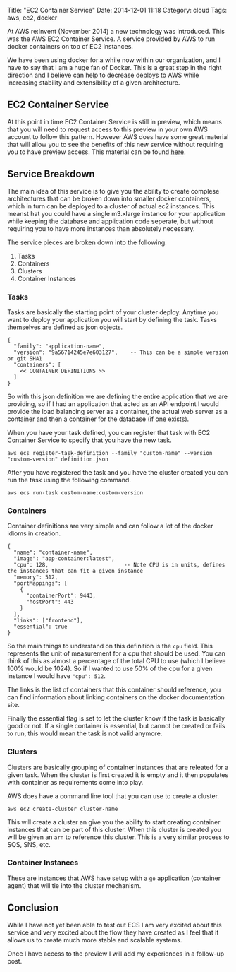 Title: "EC2 Container Service"
Date: 2014-12-01 11:18
Category: cloud
Tags: aws, ec2, docker

At AWS re:Invent (November 2014) a new technology was introduced. This was the AWS EC2 
Container Service.  A service provided by AWS to run docker containers on top of EC2 instances.   

<!-- more -->

We have been using docker for a while now within our organization, and I have to say that I
am a huge fan of Docker.  This is a great step in the right direction and I believe can help 
to decrease deploys to AWS while increasing stability and extensibility of a given architecture.   

## EC2 Container Service

At this point in time EC2 Container Service is still in preview, which means that you will need 
to request access to this preview in your own AWS account to follow this pattern.  However 
AWS does have some great material that will allow you to see the benefits of this new service
without requiring you to have preview access.  This material can be found 
[here](http://aws.amazon.com/ecs/getting-started/).   

## Service Breakdown

The main idea of this service is to give you the ability to create complese architectures that
can be broken down into smaller docker containers, which in turn can be deployed to a cluster 
of actual ec2 instances.  This meanst hat you could have a single m3.xlarge instance for your
application while keeping the database and application code seperate, but without requiring you
to have more instances than absolutely necessary.   

The service pieces are broken down into the following.  

1. Tasks
2. Containers
3. Clusters
4. Container Instances

### Tasks

Tasks are basically the starting point of your cluster deploy.  Anytime you want to deploy
your application you will start by defining the task.  Tasks themselves are defined as json
objects.  

    {
      "family": "application-name",
      "version": "9a56714245e7e603127",    -- This can be a simple version or git SHA1
      "containers": [
        << CONTAINER DEFINITIONS >>
      ]
    }

So with this json definition we are defining the entire application that we are providing, 
so if I had an application that acted as an API endpoint I would provide the load balancing
server as a container, the actual web server as a container and then a container for the
database (if one exists).   

When you have your task defined, you can register that task with EC2 Container Service 
to specify that you have the new task.   

    aws ecs register-task-definition --family "custom-name" --version "custom-version" definition.json

After you have registered the task and you have the cluster created you can run the 
task using the following command.  

    aws ecs run-task custom-name:custom-version    

### Containers

Container definitions are very simple and can follow a lot of the docker idioms in creation.  

    {
      "name": "container-name", 
      "image": "app-container:latest", 
      "cpu": 128,                        -- Note CPU is in units, defines the instances that can fit a given instance
      "memory": 512,
      "portMappings": [
        {
          "containerPort": 9443, 
          "hostPort": 443 
        }
      ], 
      "links": ["frontend"], 
      "essential": true
    }

So the main things to understand on this definition is the `cpu` field.  This represents the
unit of measurement for a cpu that should be used.  You can think of this as almost a percentage
of the total CPU to use (which I believe 100% would be 1024).  So if I wanted to use 50% of the
cpu for a given instance I would have `"cpu": 512`.   

The links is the list of containers that this container should reference, you can find information
about linking containers on the docker documentation site.  

Finally the essential flag is set to let the cluster know if the task is basically good or not. 
If a single container is essential, but cannot be created or fails to run, this would mean the 
task is not valid anymore.  

### Clusters

Clusters are basically grouping of container instances that are releated for a given task.  When
the cluster is first created it is empty and it then populates with container as requirements
come into play.   

AWS does have a command line tool that you can use to create a cluster.   

    aws ec2 create-cluster cluster-name

This will create a cluster an give you the ability to start creating container instances that
can be part of this cluster.   When this cluster is created you will be given an `arn` to 
reference this cluster. This is a very similar process to SQS, SNS, etc.    

### Container Instances

These are instances that AWS have setup with a `go` application (container agent) that will 
tie into the cluster mechanism.   

## Conclusion

While I have not yet been able to test out ECS I am very excited about this service and 
very excited about the flow they have created as I feel that it allows us to create much more
stable and scalable systems.   

Once I have access to the preview I will add my experiences in a follow-up post.  
